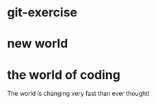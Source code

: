 # git-exercise
# new world
# the world of coding 
The world is changing very fast than ever thought!